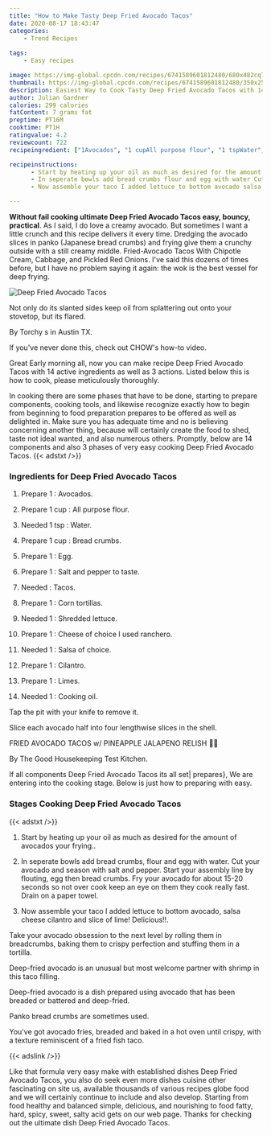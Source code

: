 ```yaml
---
title: "How to Make Tasty Deep Fried Avocado Tacos"
date: 2020-08-17 18:43:47
categories:
    - Trend Recipes
    
tags:
    - Easy recipes

image: https://img-global.cpcdn.com/recipes/6741589601812480/680x482cq70/deep-fried-avocado-tacos-recipe-main-photo.jpg
thumbnail: https://img-global.cpcdn.com/recipes/6741589601812480/350x250cq70/deep-fried-avocado-tacos-recipe-main-photo.jpg
description: Easiest Way to Cook Tasty Deep Fried Avocado Tacos with 14 ingredients and 3 stages of easy cooking.
author: Julian Gardner
calories: 299 calories
fatContent: 7 grams fat
preptime: PT16M
cooktime: PT1H
ratingvalue: 4.2
reviewcount: 722
recipeingredient: ["1Avocados", "1 cupAll purpose flour", "1 tspWater", "1 cupBread crumbs", "1Egg", "1Salt and pepper to taste", "Tacos", "1Corn tortillas", "1Shredded lettuce", "1Cheese of choice I used ranchero", "1Salsa of choice", "1Cilantro", "1Limes", "1Cooking oil"]

recipeinstructions: 
      - Start by heating up your oil as much as desired for the amount of avocados your frying 
      - In seperate bowls add bread crumbs flour and egg with water Cut your avocado and season with salt and pepper Start your assembly line by flouting egg then bread crumbs Fry your avocado for about 1520 seconds so not over cook keep an eye on them they cook really fast Drain on a paper towel 
      - Now assemble your taco I added lettuce to bottom avocado salsa cheese cilantro and slice of lime Delicious

---
```




**Without fail cooking ultimate Deep Fried Avocado Tacos easy, bouncy, practical**. As I said, I do love a creamy avocado. But sometimes I want a little crunch and this recipe delivers it every time. Dredging the avocado slices in panko (Japanese bread crumbs) and frying give them a crunchy outside with a still creamy middle. Fried-Avocado Tacos With Chipotle Cream, Cabbage, and Pickled Red Onions. I&#39;ve said this dozens of times before, but I have no problem saying it again: the wok is the best vessel for deep frying.


![Deep Fried Avocado Tacos](https://img-global.cpcdn.com/recipes/6741589601812480/680x482cq70/deep-fried-avocado-tacos-recipe-main-photo.jpg "Deep Fried Avocado Tacos")



Not only do its slanted sides keep oil from splattering out onto your stovetop, but its flared.

By Torchy s in Austin TX.

If you&#39;ve never done this, check out CHOW&#39;s how-to video.


Great Early morning all, now you can make recipe Deep Fried Avocado Tacos with 14 active ingredients as well as 3 actions. Listed below this is how to cook, please meticulously thoroughly.

In cooking there are some phases that have to be done, starting to prepare components, cooking tools, and likewise recognize exactly how to begin from beginning to food preparation prepares to be offered as well as delighted in. Make sure you has adequate time and no is believing concerning another thing, because will certainly create the food to shed, taste not ideal wanted, and also numerous others. Promptly, below are 14 components and also 3 phases of very easy cooking Deep Fried Avocado Tacos.
{{< adstxt />}}

### Ingredients for Deep Fried Avocado Tacos


1. Prepare 1 : Avocados.

1. Prepare 1 cup : All purpose flour.

1. Needed 1 tsp : Water.

1. Prepare 1 cup : Bread crumbs.

1. Prepare 1 : Egg.

1. Prepare 1 : Salt and pepper to taste.

1. Needed  : Tacos.

1. Prepare 1 : Corn tortillas.

1. Needed 1 : Shredded lettuce.

1. Prepare 1 : Cheese of choice I used ranchero.

1. Needed 1 : Salsa of choice.

1. Prepare 1 : Cilantro.

1. Prepare 1 : Limes.

1. Needed 1 : Cooking oil.


Tap the pit with your knife to remove it.

Slice each avocado half into four lengthwise slices in the shell.

FRIED AVOCADO TACOS w/ PINEAPPLE JALAPENO RELISH 🥑🌮

By The Good Housekeeping Test Kitchen.


If all components Deep Fried Avocado Tacos its all set| prepares}, We are entering into the cooking stage. Below is just how to preparing with easy.

### Stages Cooking Deep Fried Avocado Tacos

{{< adstxt />}}


1. Start by heating up your oil as much as desired for the amount of avocados your frying..



1. In seperate bowls add bread crumbs, flour and egg with water. Cut your avocado and season with salt and pepper. Start your assembly line by flouting, egg then bread crumbs. Fry your avocado for about 15-20 seconds so not over cook keep an eye on them they cook really fast. Drain on a paper towel.



1. Now assemble your taco I added lettuce to bottom avocado, salsa cheese cilantro and slice of lime! Delicious!!.




Take your avocado obsession to the next level by rolling them in breadcrumbs, baking them to crispy perfection and stuffing them in a tortilla.

Deep-fried avocado is an unusual but most welcome partner with shrimp in this taco filling.

Deep-fried avocado is a dish prepared using avocado that has been breaded or battered and deep-fried.

Panko bread crumbs are sometimes used.

You&#39;ve got avocado fries, breaded and baked in a hot oven until crispy, with a texture reminiscent of a fried fish taco.


{{< adslink />}}

Like that formula very easy make with established dishes Deep Fried Avocado Tacos, you also do seek even more dishes cuisine other fascinating on site us, available thousands of various recipes globe food and we will certainly continue to include and also develop. Starting from food healthy and balanced simple, delicious, and nourishing to food fatty, hard, spicy, sweet, salty acid gets on our web page. Thanks for checking out the ultimate dish Deep Fried Avocado Tacos.
